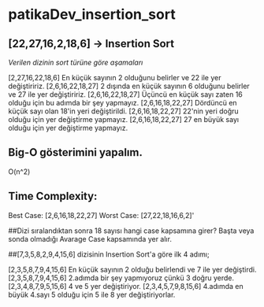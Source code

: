 # patikaDev_insertion_sort

## [22,27,16,2,18,6] -> Insertion Sort
*Verilen dizinin sort türüne göre aşamaları*

[2,27,16,22,18,6] En küçük sayının 2 olduğunu belirler ve 22 ile yer değiştiririz.
[2,6,16,22,18,27] 2 dışında en küçük sayının 6 olduğunu belirler ve 27 ile yer değiştiririz.
[2,6,16,22,18,27] Üçüncü en küçük sayı zaten 16 olduğu için bu adımda bir şey yapmayız.
[2,6,16,18,22,27] Dördüncü en küçük sayı olan 18'in yeri değiştirildi.
[2,6,16,18,22,27] 22'nin yeri doğru olduğu için yer değiştirme yapmayız.
[2,6,16,18,22,27] 27 en büyük sayı olduğu için yer değiştirme yapmayız.

## Big-O gösterimini yapalım.
O(n^2)

## Time Complexity: 
Best Case: [2,6,16,18,22,27]
Worst Case: [27,22,18,16,6,2]'

##Dizi sıralandıktan sonra 18 sayısı hangi case kapsamına girer? 
Başta veya sonda olmadığı Avarage Case kapsamında yer alır.

##[7,3,5,8,2,9,4,15,6] dizisinin Insertion Sort'a göre ilk 4 adımı;

[2,3,5,8,7,9,4,15,6] En küçük sayının 2 olduğu belirlendi ve 7 ile yer değiştirdi.
[2,3,5,8,7,9,4,15,6] 2.adımda bir şey yapmıyoruz çünkü 3 doğru yerde.
[2,3,4,8,7,9,5,15,6] 4 ve 5 yer değiştiriyor.
[2,3,4,5,7,9,8,15,6] 4.adımda en büyük 4.sayı 5 olduğu için 5 ile 8 yer değiştiriyorlar.


